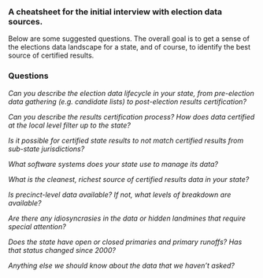 ### A cheatsheet for the initial interview with election data sources.  

Below are some suggested questions. The overall goal is to get a sense of the elections data landscape for a state, and of course, to identify the best source of certified results.  

### Questions

*Can you describe the election data lifecycle in your state, from pre-election data gathering (e.g. candidate lists) to post-election results certification?*

*Can you describe the results certification process? How does data certified at the local level filter up to the state?*  

*Is it possible for certified state results to not match certified results from sub-state jurisdictions?* 

*What software systems does your state use to manage its data?* 

*What is the cleanest, richest source of certified results data in your state?* 

*Is precinct-level data available? If not, what levels of breakdown are available?*  

*Are there any idiosyncrasies in the data or hidden landmines that require special attention?*  

*Does the state have open or closed primaries and primary runoffs? Has that status changed since 2000?*  

*Anything else we should know about the data that we haven’t asked?*
